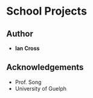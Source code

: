 # School Projects

## Author

- **Ian Cross**

## Acknowledgements

- Prof. Song
- University of Guelph
